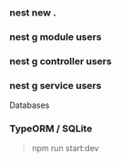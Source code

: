 ### nest new .

### nest g module users

### nest g controller users

### nest g service users

Databases

### TypeORM / SQLite

> npm run start:dev
